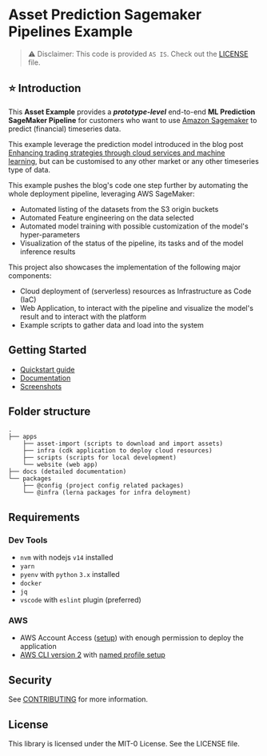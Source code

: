 # Asset Prediction Sagemaker Pipelines Example

> :warning: Disclaimer: This code is provided `AS IS`. Check out the [LICENSE](./LICENSE) file.

## :star: Introduction

This **Asset Example** provides a ***prototype-level*** end-to-end **ML Prediction SageMaker Pipeline** for customers who want to use [Amazon Sagemaker](https://aws.amazon.com/sagemaker/) to predict (financial) timeseries data.

This example leverage the prediction model introduced in the blog post [Enhancing trading strategies through cloud services and machine learning](https://aws.amazon.com/blogs/industries/enhancing-trading-strategies-through-cloud-services-and-machine-learning/), but can be customised to any other market or any other timeseries type of data.

This example pushes the blog's code one step further by automating the whole deployment pipeline, leveraging AWS SageMaker:

* Automated listing of the datasets from the S3 origin buckets
* Automated Feature engineering on the data selected
* Automated model training with possible customization of the model's hyper-parameters
* Visualization of the status of the pipeline, its tasks and of the model inference results

This project also showcases the implementation of the following major components:

* Cloud deployment of (serverless) resources as Infrastructure as Code (IaC)
* Web Application, to interact with the pipeline and visualize the model's result and to interact with the platform
* Example scripts to gather data and load into the system

## Getting Started

* [Quickstart guide](./docs/quickstart.md)
* [Documentation](./docs/README.md)
* [Screenshots](./docs/screenshots.md)


## Folder structure
```
.
├── apps
    ├── asset-import (scripts to download and import assets)
    ├── infra (cdk application to deploy cloud resources)
    ├── scripts (scripts for local development)
    └── website (web app)
├── docs (detailed documentation)
└── packages
    ├── @config (project config related packages)
    └── @infra (lerna packages for infra deloyment)
```

## Requirements

### Dev Tools

* `nvm` with nodejs `v14` installed
* `yarn`
* `pyenv` with `python` `3.x` installed
* `docker`
* `jq`
* `vscode` with `eslint` plugin (preferred)

### AWS

* AWS Account Access ([setup](https://aws.amazon.com/premiumsupport/knowledge-center/create-and-activate-aws-account/)) with enough permission to deploy the application
* [AWS CLI version 2](https://docs.aws.amazon.com/cli/latest/userguide/install-cliv2.html) with [named profile setup](https://docs.aws.amazon.com/cli/latest/userguide/cli-configure-profiles.html)

## Security

See [CONTRIBUTING](CONTRIBUTING.md#security-issue-notifications) for more information.

## License

This library is licensed under the MIT-0 License. See the LICENSE file.
